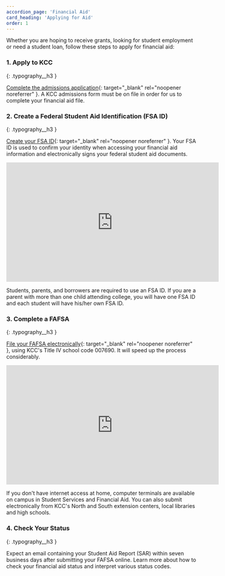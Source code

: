 ```yaml
---
accordion_page: 'Financial Aid'
card_heading: 'Applying for Aid'
order: 1
---
```


Whether you are hoping to receive grants, looking for student employment or need a student loan, follow these steps to apply for financial aid:

### 1. Apply to KCC
{: .typography__h3 }

[Complete the admissions application](https://kccedu.force.com/portal/TX_SiteLogin?startURL=/portal/TargetX_Base__Portal){: target="_blank" rel="noopener noreferrer" }. A KCC admissions form must be on file in order for us to complete your financial aid file.

### 2. Create a Federal Student Aid Identification (FSA ID)
{: .typography__h3 }

[Create your FSA ID](http://studentaid.gov/fsaid){: target="_blank" rel="noopener noreferrer" }. Your FSA ID is used to confirm your identity when accessing your financial aid information and electronically signs your federal student aid documents.

<div class="iframe__yt--wrapper mb-3">
  <iframe width="560" height="315" src="https://www.youtube.com/embed/K7ihhGk8mCY?rel=0" frameborder="0" allow="accelerometer; autoplay; encrypted-media; gyroscope; picture-in-picture" allowfullscreen class="iframe__yt"></iframe>
</div>

Students, parents, and borrowers are required to use an FSA ID. If you are a parent with more than one child attending college, you will have one FSA ID and each student will have his/her own FSA ID.

### 3. Complete a FAFSA
{: .typography__h3 }

[File your FAFSA electronically](http://www.fafsa.gov/){: target="_blank" rel="noopener noreferrer" }, using KCC's Title IV school code 007690. It will speed up the process considerably.

<div class="iframe__yt--wrapper mb-3">
  <iframe width="560" height="315" src="https://www.youtube.com/embed/gUis5lityCQ?rel=0" frameborder="0" allow="accelerometer; autoplay; encrypted-media; gyroscope; picture-in-picture" allowfullscreen class="iframe__yt"></iframe>
</div>

If you don't have internet access at home, computer terminals are available on campus in Student Services and Financial Aid. You can also submit electronically from KCC's North and South extension centers, local libraries and high schools.

### 4. Check Your Status
{: .typography__h3 }

Expect an email containing your Student Aid Report (SAR) within seven business days after submitting your FAFSA online. Learn more about how to check your financial aid status and interpret various status codes.​
